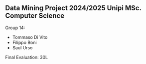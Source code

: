 ## Data Mining Project 2024/2025 Unipi MSc. Computer Science

Group 14:
- Tommaso Di Vito
- Filippo Boni
- Saul Urso

Final Evaluation: 30L
